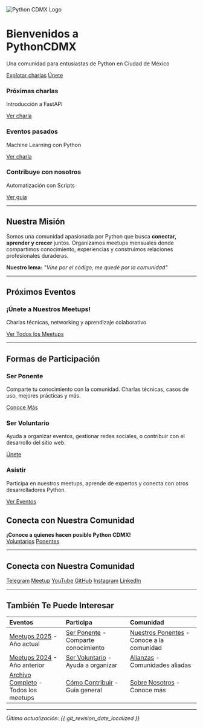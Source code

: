 <!-- Hero Section -->
<div class="hero-section">
  <img src="/images/logo.png" alt="Python CDMX Logo" class="hero-logo">
  <h1><span class="pygreen">Bienvenidos a</span><br>PythonCDMX</h1>
  <p class="hero-subtitle">Una comunidad para entusiastas de Python en Ciudad de México</p>
  <div class="action-buttons center">
    <a href="/meetups/" class="btn btn-primary">Explotar charlas</a>
    <a href="/comunidad/voluntarios.md" class="btn btn-danger">Únete</a>
  </div>
</div>

<!-- Tarjetas principales -->
<div class="features-grid mt-4">
  <div class="feature-card">
    <h3>Próximas charlas</h3>
    <p>Introducción a FastAPI</p>
    <a href="/meetups/" class="btn">Ver charla</a>
  </div>
  <div class="feature-card">
    <h3>Eventos pasados</h3>
    <p>Machine Learning con Python</p>
    <a href="/meetups/" class="btn">Ver charla</a>
  </div>
  <div class="feature-card">
    <h3>Contribuye con nosotros</h3>
    <p>Automatización con Scripts</p>
    <a href="/comunidad/como-contribuir/" class="btn">Ver guía</a>
  </div>
</div>

---

## <i class="fas fa-heart"></i> Nuestra Misión

Somos una comunidad apasionada por Python que busca **conectar, aprender y crecer** juntos. Organizamos meetups mensuales donde compartimos conocimiento, experiencias y construimos relaciones profesionales duraderas.

**Nuestro lema:** *"Vine por el código, me quedé por la comunidad"*

---

## <i class="fas fa-calendar"></i> Próximos Eventos

<div class="upcoming-events">
  <h3><i class="fas fa-microphone"></i> ¡Únete a Nuestros Meetups!</h3>
  <p>Charlas técnicas, networking y aprendizaje colaborativo</p>
  <a href="/meetups/" class="upcoming-btn"><i class="fas fa-calendar"></i> Ver Todos los Meetups</a>
</div>

---

## <i class="fas fa-users"></i> Formas de Participación
<div class="participation-grid">
  <div class="participation-card participation-ponente">
    <h3><i class="fas fa-microphone"></i> Ser Ponente</h3>
    <p>Comparte tu conocimiento con la comunidad. Charlas técnicas, casos de uso, mejores prácticas y más.</p>
    <a href="/comunidad/ponentes.md" class="btn btn-primary">Conoce Más</a>
  </div>
  <div class="participation-card participation-voluntario">
    <h3><i class="fas fa-hands-helping"></i> Ser Voluntario</h3>
    <p>Ayuda a organizar eventos, gestionar redes sociales, o contribuir con el desarrollo del sitio web.</p>
    <a href="/comunidad/voluntarios.md" class="btn btn-primary">Únete</a>
  </div>
  <div class="participation-card participation-asistir">
    <h3><i class="fas fa-users"></i> Asistir</h3>
    <p>Participa en nuestros meetups, aprende de expertos y conecta con otros desarrolladores Python.</p>
    <a href="/meetups/" class="btn btn-primary">Ver Eventos</a>
  </div>
</div>

## <i class="fas fa-link"></i> Conecta con Nuestra Comunidad

<div class="community-highlight">
  <b>¡Conoce a quienes hacen posible Python CDMX!</b><br>
  <a href="/comunidad/voluntarios/#voluntarios-destacados-de-python-cdmx" class="btn btn-primary mt-2">Voluntarios</a>
  <a href="/comunidad/ponentes/#ponentes-destacados-de-python-cdmx" class="btn btn-primary mt-2">Ponentes</a>
</div>

---

## <i class="fas fa-link"></i> Conecta con Nuestra Comunidad

<div class="community-links">
  <a href="https://t.me/PythonCDMX" target="_blank" rel="noopener noreferrer" class="community-link telegram"><i class="fab fa-telegram"></i> Telegram</a>
  <a href="https://www.meetup.com/python-mexico" target="_blank" rel="noopener noreferrer" class="community-link meetup"><i class="fab fa-meetup"></i> Meetup</a>
  <a href="https://www.youtube.com/@PythonMexico" target="_blank" rel="noopener noreferrer" class="community-link youtube"><i class="fab fa-youtube"></i> YouTube</a>
  <a href="https://github.com/PythonMexico/pythonCDMX" target="_blank" rel="noopener noreferrer" class="community-link github"><i class="fab fa-github"></i> GitHub</a>
  <a href="https://www.instagram.com/pythoncdmx/" target="_blank" rel="noopener noreferrer" class="community-link instagram"><i class="fab fa-instagram"></i> Instagram</a>
  <a href="https://www.linkedin.com/groups/13126454/" target="_blank" rel="noopener noreferrer" class="community-link linkedin"><i class="fab fa-linkedin"></i> LinkedIn</a>
</div>

---

## <i class="fas fa-star"></i> También Te Puede Interesar

| <i class="fas fa-calendar"></i> **Eventos** | <i class="fas fa-microphone"></i> **Participa** | <i class="fas fa-users"></i> **Comunidad** |
|:---|:---|:---|
| [Meetups 2025](meetups/2025/) - Año actual | [Ser Ponente](comunidad/ponentes.md) - Comparte conocimiento | [Nuestros Ponentes](comunidad/ponentes.md) - Conoce a la comunidad |
| [Meetups 2024](meetups/2024/) - Año anterior | [Ser Voluntario](comunidad/voluntarios.md) - Ayuda a organizar | [Alianzas](comunidad/alianzas.md) - Comunidades aliadas |
| [Archivo Completo](meetups/index.md) - Todos los meetups | [Cómo Contribuir](comunidad/como-contribuir.md) - Guía general | [Sobre Nosotros](about.md) - Conoce más |

---

*<i class="fas fa-clock"></i> Última actualización: {{ git_revision_date_localized }}*
